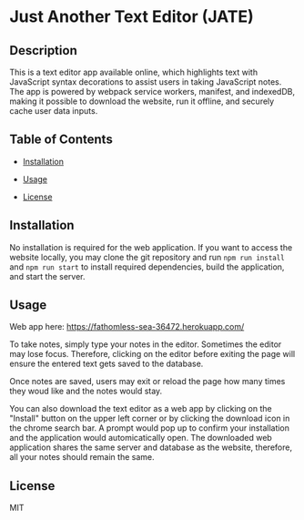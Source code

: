 # Just Another Text Editor (JATE)

## Description 

This is a text editor app available online, which highlights text with JavaScript syntax decorations to assist users in taking JavaScript notes. The app is powered by webpack service workers, manifest, and indexedDB, making it possible to download the website, run it offline, and securely cache user data inputs.

## Table of Contents 

* [Installation](#installation) 

* [Usage](#Usage) 

* [License](#license) 

## Installation 

No installation is required for the web application. 
If you want to access the website locally, you may clone the git repository and run ```npm run install``` and ```npm run start``` to install required dependencies, build the application, and start the server.

## Usage 

Web app here: https://fathomless-sea-36472.herokuapp.com/

To take notes, simply type your notes in the editor. Sometimes the editor may lose focus. Therefore, clicking on the editor before exiting the page will ensure the entered text gets saved to the database. 

Once notes are saved, users may exit or reload the page how many times they woud like and the notes would stay. 

You can also download the text editor as a web app by clicking on the "Install" button on the upper left corner or by clicking the download icon in the chrome search bar. A prompt would pop up to confirm your installation and the application would automicatically open. The downloaded web application shares the same server and database as the website, therefore, all your notes should remain the same. 

## License 

MIT

